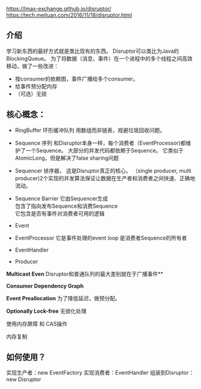 
https://lmax-exchange.github.io/disruptor/
https://tech.meituan.com/2016/11/18/disruptor.html


## 介绍
学习新东西的最好方式就是类比现有的东西。
Disruptor可以类比为Java的BlockingQueue。
为了将数据（消息、事件）在一个进程中的多个线程之间高效移动，做了一些改进：
- 按consumer的依赖图，事件广播给多个consumer。
- 给事件预分配内存
- （可选）无锁

## 核心概念：

- RingBuffer 环形缓冲队列
用数组而非链表，规避垃圾回收问题。


- Sequence 序列
和Disruptor本身一样，每个消费者（EventProcessor)都维护了一个Sequence。
大部分的并发代码都依赖于Sequence。
它类似于AtomicLong，但是解决了false sharing问题

- Sequencer 排序器，
这是Disruptor真正的核心。
（single producer, multi producer)2个实现的并发算法保证让数据在生产者和消费者之间快速、正确地流动。


- Sequence Barrier 
它由Sequencer生成   
包含了指向发布Sequence和消费Sequence   
它包含是否有事件对消费者可用的逻辑   

- Event

- EventProcessor
它是事件处理的event loop
是消费者Sequence的所有者


- EventHandler

- Producer

**Multicast Even**
Disruptor和普通队列的最大差别就在于广播事件**


**Consumer Dependency Graph**

**Event Preallocation**
为了降低延迟，做预分配。

**Optionally Lock-free**
无锁化处理

使用内存屏障 和 CAS操作

内存复制


## 如何使用？

实现生产者：new EventFactory
实现消费者：EventHandler
组装到Disruptor：new Disruptor









